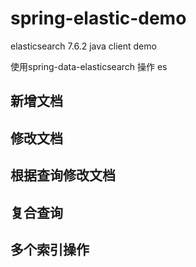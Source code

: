 # spring-elastic-demo
elasticsearch 7.6.2 java client demo

使用spring-data-elasticsearch 操作 es

## 新增文档
## 修改文档
## 根据查询修改文档
## 复合查询
## 多个索引操作
